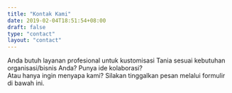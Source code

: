 ```yaml
---
title: "Kontak Kami"
date: 2019-02-04T18:51:54+08:00
draft: false
type: "contact"
layout: "contact"
---
```

Anda butuh layanan profesional untuk kustomisasi Tania sesuai kebutuhan organisasi/bisnis Anda? Punya ide kolaborasi? <br/>Atau hanya ingin menyapa kami? Silakan tinggalkan pesan melalui formulir di bawah ini.